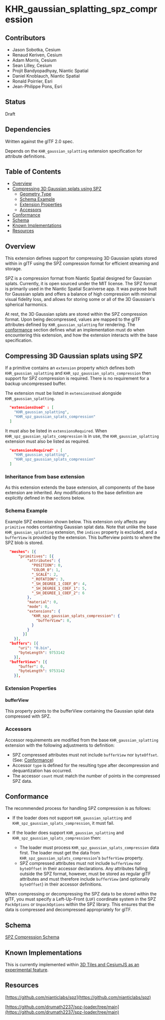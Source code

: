 # KHR\_gaussian\_splatting\_spz\_compression

## Contributors

- Jason Sobotka, Cesium
- Renaud Keriven, Cesium
- Adam Morris, Cesium
- Sean Lilley, Cesium
- Projit Bandyopadhyay, Niantic Spatial
- Daniel Knoblauch, Niantic Spatial
- Ronald Poirrier, Esri
- Jean-Philippe Pons, Esri

## Status

Draft

## Dependencies

Written against the glTF 2.0 spec.

Depends on the `KHR_gaussian_splatting` extension specification for attribute definitions.

## Table of Contents

- [Overview](#overview)
- [Compressing 3D Gaussian splats using SPZ](#compressing-3d-gaussian-splats-using-spz)
  - [Geometry Type](#geometry-type)
  - [Schema Example](#schema-example)
  - [Extension Properties](#extension-properties)
  - [Accessors](#accessors)
- [Conformance](#conformance)
- [Schema](#schema)
- [Known Implementations](#known-implementations)
- [Resources](#resources)

## Overview

This extension defines support for compressing 3D Gaussian splats stored within in glTF using the SPZ compression format for efficient streaming and storage.

SPZ is a compression format from Niantic Spatial designed for Gaussian splats. Currently, it is open sourced under the MIT license. The SPZ format is primarily used in the Niantic Spatial Scaniverse app. It was purpose built for Gaussian splats and offers a balance of high compression with minimal visual fidelity loss, and allows for storing some or all of the 3D Gaussian's spherical harmonics.

At rest, the 3D Gaussian splats are stored within the SPZ compression format. Upon being decompressed, values are mapped to the glTF attributes defined by `KHR_gaussian_splatting` for rendering. The [conformance](#conformance) section defines what an implementation must do when encountering this extension, and how the extension interacts with the base specification.

## Compressing 3D Gaussian splats using SPZ

If a primitive contains an `extension` property which defines both `KHR_gaussian_splatting` and `KHR_spz_gaussian_splats_compression` then support for SPZ compression is required. There is no requirement for a backup uncompressed buffer.

The extension must be listed in `extensionsUsed` alongside `KHR_gaussian_splatting`.

```json
  "extensionsUsed" : [
    "KHR_gaussian_splatting",
    "KHR_spz_gaussian_splats_compression"
  ]
```

It must also be listed in `extensionsRequired`. When `KHR_spz_gaussian_splats_compression` is in use, the `KHR_gaussian_splatting` extension must also be listed as required.

```json
  "extensionsRequired" : [
    "KHR_gaussian_splatting",
    "KHR_spz_gaussian_splats_compression"
  ]
```

### Inheritance from base extension

As this extension extends the base extension, all components of the base extension are inherited. Any modifications to the base definition are explicitly defined in the sections below.

### Schema Example

Example SPZ extension shown below. This extension only affects any `primitive` nodes containting Gaussian splat data. Note that unlike the base `KHR_gaussian_splatting` extension, the `indices` property is excluded, and a `bufferView` is provided by the extension. This bufferview points to where the SPZ blob is stored.

```json
  "meshes": [{
      "primitives": [{
          "attributes": {
            "POSITION": 0,
            "COLOR_0": 1,
            "_SCALE": 2,
            "_ROTATION": 3,
            "_SH_DEGREE_1_COEF_0": 4,
            "_SH_DEGREE_1_COEF_1": 5,
            "_SH_DEGREE_1_COEF_2": 6
          },
          "material": 0,
          "mode": 0,
          "extensions": {
            "KHR_spz_gaussian_splats_compression": {
              "bufferView": 0,
            }
          }
        }]
    }],
  "buffers": [{
      "uri": "0.bin",
      "byteLength": 9753142
    }],
  "bufferViews": [{
      "buffer": 0,
      "byteLength": 9753142
    }],
```

### Extension Properties

#### bufferView

This property points to the bufferView containing the Gaussian splat data compressed with SPZ.

### Accessors

Accessor requirements are modified from the base `KHR_gaussian_splatting` extension with the following adjustments to definition:

 - SPZ compressed attributes must not include `bufferView` nor `byteOffset`. (See: [Conformance](#conformance))
 - Accessor `type` is defined for the resulting type after decompression and dequantization has occurred.
 - The accessor `count` must match the number of points in the compressed SPZ data.

## Conformance

The recommended process for handling SPZ compression is as follows:

- If the loader does not support `KHR_gaussian_splatting` and `KHR_spz_gaussian_splats_compression`, it must fail.
- If the loader does support `KHR_gaussian_splatting` and `KHR_spz_gaussian_splats_compression` then:

  - The loader must process `KHR_spz_gaussian_splats_compression` data first. The loader must get the data from `KHR_spz_gaussian_splats_compression`'s `bufferView` property.
  - SPZ compressed attributes must not include `bufferView` nor `byteOffset` in their accessor declarations. Any attributes falling outside the SPZ format, however, must be stored as regular glTF attributes and must therefore include `bufferView` (and optionally `byteOffset`) in their accessor definitions.
  
When compressing or decompressing the SPZ data to be stored within the glTF, you must specify a Left-Up-Front (`LUF`) coordinate system in the SPZ `PackOptions` or `UnpackOptions` within the SPZ library. This ensures that the data is compressed and decompressed appropriately for glTF.

## Schema

[SPZ Compression Schema](./schema/mesh.primitive.KHR_spz_gaussian_splats_compression.schema.json)

## Known Implementations

This is currently implemented within [3D Tiles and CesiumJS as an experimental feature](https://cesium.com/learn/cesiumjs/ref-doc/Cesium3DTileset.html?classFilter=3D).

## Resources

[https://github.com/nianticlabs/spz](https://github.com/nianticlabs/spz)

[https://github.com/drumath2237/spz-loader/tree/main](https://github.com/drumath2237/spz-loader/tree/main)
